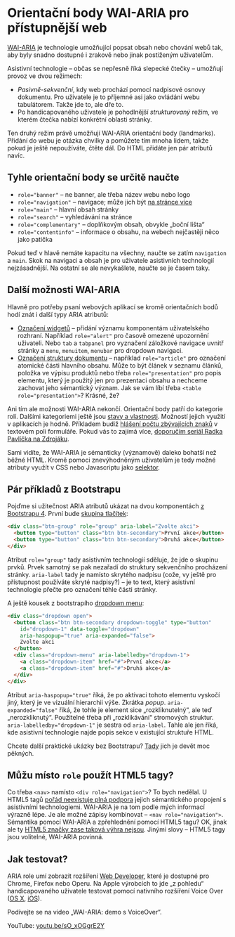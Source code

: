 # Orientační body WAI-ARIA pro přístupnější web

[WAI-ARIA](https://www.w3.org/TR/wai-aria/) je technologie umožňující popsat obsah nebo chování webů tak, aby byly snadno dostupné i zrakově nebo jinak postiženým uživatelům.

Asistivní technologie – občas  se nepřesně říká slepecké čtečky –  umožňují provoz ve dvou režimech: 

- *Pasivně-sekvenční*, kdy web prochází pomocí nadpisové osnovy dokumentu. Pro uživatele je to příjemné asi jako ovládání webu tabulátorem. Takže jde to, ale dře to.
- Po handicapovaného uživatele je pohodlnější *strukturovaný* režim, ve kterém čtečka nabízí konkrétní oblasti stránky.

Ten druhý režim právě  umožňují WAI-ARIA orientační body (landmarks). Přidání do webu je otázka chvilky a pomůžete tím mnoha lidem, takže pokud je ještě nepoužíváte, čtěte dál. Do HTML přidáte jen pár atributů navíc.  

## Tyhle orientační body se určitě naučte

- `role="banner"` – ne banner, ale třeba název webu nebo logo
- `role="navigation"` – navigace; může jich být [na stránce více](https://www.vzhurudolu.cz/blog/28-pristupnost-webexpo-2014)
- `role="main"` – hlavní obsah stránky
- `role="search"` – vyhledávání na stránce
- `role="complementary"` – doplňkovým obsah, obvykle „boční lišta“
- `role="contentinfo"` – informace o obsahu, na webech nejčastěji něco jako patička

Pokud teď v hlavě nemáte kapacitu na všechny, naučte se zatím `navigation` a `main`. Skok na navigaci a obsah je pro uživatele asistivních technologií nejzásadnější. Na ostatní se ale nevykašlete, naučte se je časem taky.

## Další možnosti WAI-ARIA

Hlavně pro potřeby psaní webových aplikací se kromě orientačních bodů hodí znát i další typy ARIA atributů:

- [Označení widgetů](https://www.w3.org/TR/wai-aria/roles#widget_roles_header) – přidání významu komponentám uživatelského rozhraní. Například  `role="alert"` pro časově omezené upozornění uživateli. Nebo `tab` a `tabpanel` pro vyznačení záložkové navigace uvnitř stránky a `menu`, `menuitem`, `menubar` pro dropdown navigaci.
- [Označení struktury dokumentu](https://www.w3.org/TR/wai-aria/roles#document_structure_roles_header) – například `role="article"` pro označení atomické části hlavního obsahu. Může to být článek v seznamu článků, položka ve výpisu produktů nebo třeba `role="presentation"` pro popis elementu, který je použitý jen pro prezentaci obsahu a nechceme zachovat jeho sémantický význam. Jak se vám líbí třeba `<table role="presentation">`? Krásné, že?

Ani tím ale možnosti WAI-ARIA nekončí. Orientační body patří do kategorie rolí. Dalšími kategoriemi ještě jsou [stavy a vlastnosti](https://www.w3.org/TR/wai-aria/states_and_properties). Možností jejich využití v aplikacích je hodně. Příkladem budiž [hlášení počtu zbývajících znaků](https://www.youtube.com/watch?v=MOx9cX_nQMk) v textovém poli formuláře. Pokud vás to zajímá více, [doporučím seriál Radka Pavlíčka na Zdrojáku](https://www.zdrojak.cz/serialy/pristupnost-dynamickych-webovych-aplikaci/).

Sami vidíte, že WAI-ARIA je sémanticky (významově) daleko bohatší než běžné HTML. Kromě pomoci znevýhodněným uživatelům je tedy možné atributy využít v CSS nebo Javascriptu jako [selektor](css-selektory.md).

## Pár příkladů z Bootstrapu

Pojďme si užitečnost ARIA atributů ukázat na dvou komponentách [z Bootstrapu 4](/blog/39-bootstrap-4). První bude [skupina tlačítek](http://v4-alpha.getbootstrap.com/components/button-group/):

```html
<div class="btn-group" role="group" aria-label="Zvolte akci">
  <button type="button" class="btn btn-secondary">První akce</button>
  <button type="button" class="btn btn-secondary">Druhá akce</button>
</div>
```

Atribut `role="group"` tady asistivním technologií sděluje, že jde o skupinu prvků. Prvek samotný se pak nezařadí do struktury sekvenčního procházení stránky. `aria-label` tady je namísto skrytého nadpisu (cože, vy ještě pro přístupnost používáte skryté nadpisy?) – je to text, který asistivní technologie přečte pro označení téhle části stránky.

A ještě kousek z bootstrapího [dropdown menu](http://v4-alpha.getbootstrap.com/components/dropdowns/):

```html
<div class="dropdown open">
  <button class="btn btn-secondary dropdown-toggle" type="button" 
    id="dropdown-1" data-toggle="dropdown" 
    aria-haspopup="true" aria-expanded="false">
    Zvolte akci
  </button>
  <div class="dropdown-menu" aria-labelledby="dropdown-1">
    <a class="dropdown-item" href="#">První akce</a>
    <a class="dropdown-item" href="#">Druhá akce</a>
  </div>
</div>
```

Atribut `aria-haspopup="true"` říká, že po aktivaci tohoto elementu vyskočí jiný, který je ve vizuální hierarchii výše. Zkrátka *popup*.  `aria-expanded="false"` říká, že tohle je element sice „rozkliknutelný“, ale teď „nerozkliknutý“. Použitelné třeba při „rozklikávání“ stromových struktur. `aria-labelledby="dropdown-1"` je sestra od `aria-label`. Tahle ale jen říká, kde asistivní technologie najde popis sekce v existující struktuře HTML.

Chcete další praktické ukázky bez Bootstrapu? [Tady](http://heydonworks.com/practical_aria_examples/) jich je devět moc pěkných.


## Můžu místo `role` použít HTML5 tagy?

Co třeba `<nav>` namísto `<div role="navigation">`? To bych nedělal. U HTML5 tagů [pořád neexistuje plná podpora](http://www.html5accessibility.com/) jejich sémantického propojení s asistivními technologiemi. WAI-ARIA je na tom podle mých informací výrazně lépe. Je ale možné zápisy kombinovat – `<nav role="navigation">`. Sémantika pomocí WAI-ARIA a zpřehlednění pomocí HTML5 tagu? OK, jinak ale ty [HTML5 značky zase taková výhra nejsou](http://kratce.vzhurudolu.cz/post/38371151431/html5-elementy).  Jinými slovy – HTML5 tagy jsou volitelné, WAI-ARIA povinná.

## Jak testovat?

ARIA role umí zobrazit rozšíření [Web Developer](http://chrispederick.com/work/web-developer/), které je dostupné pro Chrome, Firefox nebo Operu. Na Apple výrobcích to jde „z pohledu“ handicapovaného uživatele testovat pomocí nativního rozšíření Voice Over ([OS X](http://www.apple.com/accessibility/osx/voiceover/), [iOS](http://www.apple.com/accessibility/ios/)).

Podívejte se na video „WAI-ARIA: demo s VoiceOver“.

YouTube: [youtu.be/sO_xOGgrE2Y](https://www.youtube.com/watch?v=sO_xOGgrE2Y)
